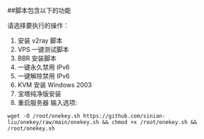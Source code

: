 ##脚本包含以下的功能

请选择要执行的操作：
1. 安装 v2ray 脚本
2. VPS 一键测试脚本
3. BBR 安装脚本
4. 一键永久禁用 IPv6
5. 一键解除禁用 IPv6
6. KVM 安装 Windows 2003
7. 宝塔纯净版安装
8. 重启服务器
输入选项:

```
wget -O /root/onekey.sh https://github.com/sinian-liu/onekey/raw/main/onekey.sh && chmod +x /root/onekey.sh && /root/onekey.sh
```
